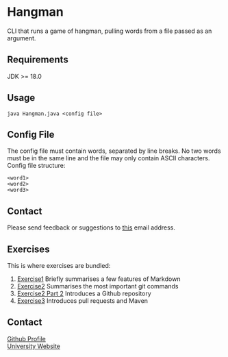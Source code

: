 # Hangman

CLI that runs a game of hangman, pulling words from a file passed as an argument.

## Requirements
JDK >= 18.0

## Usage
`java Hangman.java <config file>`

## Config File
The config file must contain words, separated by line breaks. No two words must be in the same line and the file may only contain ASCII characters.
Config file structure:
```
<word1>  
<word2>  
<word3>  
```

## Contact

Please send feedback or suggestions to [this](mailto:11705024@student.campus02.at) email address.

## Exercises

This is where exercises are bundled:

1. [Exercise1](./exercise1.md) Briefly summarises a few features of Markdown
2. [Exercise2](./exercise2.md) Summarises the most important git commands
3. [Exercise2 Part 2](./exercise2_part2.md) Introduces a Github repository
4. [Exercise3](./exercise3.md) Introduces pull requests and Maven

## Contact

 [Github Profile](https://github.com/iebdd)  
 [University Website](https://campus02.at)


